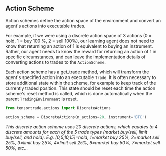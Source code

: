 ## Action Scheme

Action schemes define the action space of the environment and convert an agent's actions into executable trades.

For example, if we were using a discrete action space of 3 actions (0 = hold, 1 = buy 100 %, 2 = sell 100%), our learning agent does not need to know that returning an action of 1 is equivalent to buying an instrument. Rather, our agent needs to know the reward for returning an action of 1 in specific circumstances, and can leave the implementation details of converting actions to trades to the `ActionScheme`.

Each action scheme has a get_trade method, which will transform the agent's specified action into an executable `Trade`. It is often necessary to store additional state within the scheme, for example to keep track of the currently traded position. This state should be reset each time the action scheme's reset method is called, which is done automatically when the parent `TradingEnvironment` is reset.

```python
from tensortrade.actions import DiscreteActions

action_scheme = DiscreteActions(n_actions=20, instrument='BTC')
```

_This discrete action scheme uses 20 discrete actions, which equates to 4 discrete amounts for each of the 5 trade types (market buy/sell, limit buy/sell, and hold). E.g. [0,5,10,15]=hold, 1=market buy 25%, 2=market sell 25%, 3=limit buy 25%, 4=limit sell 25%, 6=market buy 50%, 7=market sell 50%, etc…_
